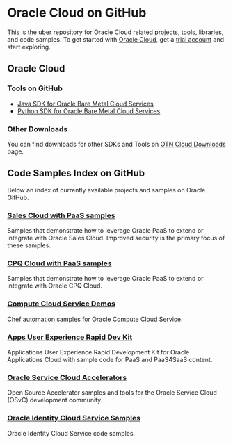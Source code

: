 Oracle Cloud on GitHub
============
This is the uber repository for Oracle Cloud related projects, tools, libraries, and code samples. To get started with [Oracle Cloud](http://cloud.oracle.com), get a [trial account](http://cloud.oracle.com/tryit) and start exploring.

## Oracle Cloud 

### Tools on GitHub
 * [Java SDK for Oracle Bare Metal Cloud Services](https://github.com/oracle/bmcs-java-sdk)
 * [Python SDK for Oracle Bare Metal Cloud Services](https://github.com/oracle/bmcs-python-sdk)

### Other Downloads
You can find downloads for other SDKs and Tools on [OTN Cloud Downloads](http://www.oracle.com/technetwork/topics/cloud/downloads/) page. 

## Code Samples Index on GitHub
Below an index of currently available projects and samples on Oracle GitHub.

### [Sales Cloud with PaaS samples](https://github.com/oracle/sales-cloud-with-paas-samples)
Samples that demonstrate how to leverage Oracle PaaS to extend or integrate with Oracle Sales Cloud. Improved security is the primary focus of these samples.

### [CPQ Cloud with PaaS samples](https://github.com/oracle/cpq-cloud-with-paas-samples)
Samples that demonstrate how to leverage Oracle PaaS to extend or integrate with Oracle CPQ Cloud. 

### [Compute Cloud Service Demos](https://github.com/oracle/compute-cloud-service-demos)
Chef automation samples for Oracle Compute Cloud Service.

### [Apps User Experience Rapid Dev Kit](https://github.com/oracle/apps-cloud-ui-kit)
Applications User Experience Rapid Development Kit for Oracle Applications Cloud with sample code for PaaS and PaaS4SaaS content.

### [Oracle Service Cloud Accelerators](https://github.com/oracle/accelerators)
Open Source Accelerator samples and tools for the Oracle Service Cloud (OSvC) development community.

### [Oracle Identity Cloud Service Samples](https://github.com/oracle/idm-samples/tree/master/idcs)
Oracle Identity Cloud Service code samples.
